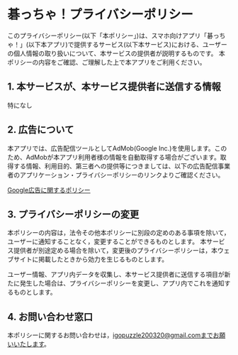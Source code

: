 # 碁っちゃ！プライバシーポリシー
このプライバシーポリシー(以下「本ポリシー」)は、スマホ向けアプリ「碁っちゃ！」(以下本アプリ)で提供するサービス(以下本サービス)における、ユーザーの個人情報の取り扱いについて、本サービスの提供者が説明するものです。
本ポリシーの内容をご確認、ご理解した上で本アプリをご利用ください。

## 1. 本サービスが、本サービス提供者に送信する情報
特になし

## 2. 広告について
本アプリでは、広告配信ツールとしてAdMob(Google Inc.)を使用します。このため、AdMobが本アプリ利用者様の情報を自動取得する場合がございます。取得する情報、利用目的、第三者への提供等につきましては、以下の広告配信事業者のアプリケーション・プライバシーポリシーのリンクよりご確認ください。

[Google広告に関するポリシー](https://policies.google.com/technologies/ads?hl=ja)

## 3. プライバシーポリシーの変更
本ポリシーの内容は，法令その他本ポリシーに別段の定めのある事項を除いて，ユーザーに通知することなく，変更することができるものとします。 
本サービス提供者が別途定める場合を除いて，変更後のプライバシーポリシーは，本ウェブサイトに掲載したときから効力を生じるものとします。

ユーザー情報、アプリ内データを収集し、本サービス提供者に送信する項目が新たに発生した場合は、プライバシーポリシーを変更し、アプリ内でこれを通知するものとします。

## 4. お問い合わせ窓口
本ポリシーに関するお問い合わせは，igopuzzle200320@gmail.comまでお願いいたします。
